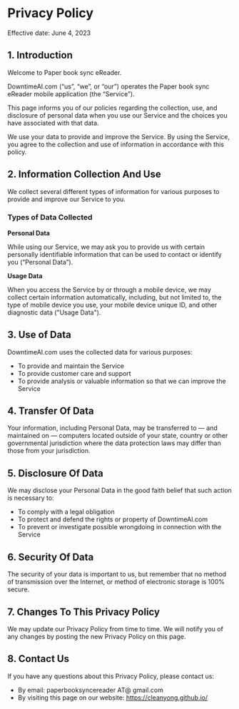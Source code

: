# Privacy Policy

Effective date: June 4, 2023

## 1. Introduction

Welcome to Paper book sync eReader.

DowntimeAI.com (“us”, “we”, or “our”) operates the Paper book sync eReader mobile application (the “Service”).

This page informs you of our policies regarding the collection, use, and disclosure of personal data when you use our Service and the choices you have associated with that data.

We use your data to provide and improve the Service. By using the Service, you agree to the collection and use of information in accordance with this policy.

## 2. Information Collection And Use

We collect several different types of information for various purposes to provide and improve our Service to you.

### Types of Data Collected

**Personal Data**

While using our Service, we may ask you to provide us with certain personally identifiable information that can be used to contact or identify you (“Personal Data”).

**Usage Data**

When you access the Service by or through a mobile device, we may collect certain information automatically, including, but not limited to, the type of mobile device you use, your mobile device unique ID, and other diagnostic data ("Usage Data").

## 3. Use of Data

DowntimeAI.com uses the collected data for various purposes:

- To provide and maintain the Service
- To provide customer care and support
- To provide analysis or valuable information so that we can improve the Service

## 4. Transfer Of Data

Your information, including Personal Data, may be transferred to — and maintained on — computers located outside of your state, country or other governmental jurisdiction where the data protection laws may differ than those from your jurisdiction.

## 5. Disclosure Of Data

We may disclose your Personal Data in the good faith belief that such action is necessary to:

- To comply with a legal obligation
- To protect and defend the rights or property of DowntimeAI.com
- To prevent or investigate possible wrongdoing in connection with the Service

## 6. Security Of Data

The security of your data is important to us, but remember that no method of transmission over the Internet, or method of electronic storage is 100% secure.

## 7. Changes To This Privacy Policy

We may update our Privacy Policy from time to time. We will notify you of any changes by posting the new Privacy Policy on this page.

## 8. Contact Us

If you have any questions about this Privacy Policy, please contact us:

- By email: paperbooksyncereader     AT@   gmail.com
- By visiting this page on our website: https://cleanyong.github.io/
